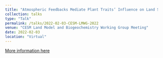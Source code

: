 ```yaml
---
title: "Atmospheric Feedbacks Mediate Plant Traits’ Influence on Land Surface Fluxes"
collection: talks
type: "Talk"
permalink: /talks/2022-02-03-CESM-LMWG-2022
venue: "CESM Land Model and Biogeochemistry Working Group Meeting"
date: 2022-02-03
location: "Virtual"
---
```


[More information here](https://www.youtube.com/watch?v=Dg1sv1NP3jk&t=5128s)
